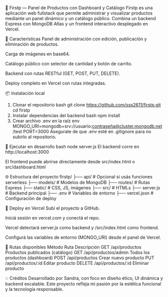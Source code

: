 🧩 Firstp — Panel de Productos con Dashboard y Catálogo
Firstp es una aplicación web fullstack que permite administrar y visualizar productos mediante un panel dinámico y un catálogo público. Combina un backend Express con MongoDB Atlas y un frontend interactivo desplegado en Vercel.

🚀 Características
Panel de administración con edición, publicación y eliminación de productos.

Carga de imágenes en base64.

Catálogo público con selector de cantidad y botón de carrito.

Backend con rutas RESTful (GET, POST, PUT, DELETE).

Deploy completo en Vercel con rutas integradas.

📦 Instalación local
1. Clonar el repositorio
bash
git clone https://github.com/sss2611/firstp.git
cd firstp
2. Instalar dependencias del backend
bash
npm install
3. Crear archivo .env en la raíz
env
MONGO_URI=mongodb+srv://usuario:contraseña@cluster.mongodb.net/test
PORT=3000
Asegurate de que .env esté en .gitignore para no subirlo al repositorio.

🧪 Ejecutar en desarrollo
bash
node server.js
El backend corre en http://localhost:3000

El frontend puede abrirse directamente desde src/index.html o src/dashboard.html

🌐 Estructura del proyecto
firstp/
├── api/                  # Opcional si usás funciones serverless
├── models/               # Modelos de MongoDB
├── routes/               # Rutas Express
├── static/               # CSS, JS, imágenes
├── src/                  # HTMLs
├── server.js             # Backend principal
├── .env                  # Variables de entorno
├── vercel.json           # Configuración de deploy

🚀 Deploy en Vercel
Subí el proyecto a GitHub.

Iniciá sesión en vercel.com y conectá el repo.

Vercel detectará server.js como backend y /src/index.html como frontend.

Configurá las variables de entorno (MONGO_URI) desde el panel de Vercel.

🔐 Rutas disponibles
Método	Ruta	Descripción
GET	/api/productos	Productos publicados (catálogo)
GET	/api/productos/admin	Todos los productos (dashboard)
POST	/api/productos	Crear nuevo producto
PUT	/api/productos/:id	Editar producto
DELETE	/api/productos/:id	Eliminar producto

💡 Créditos
Desarrollado por Sandra, con foco en diseño ético, UI dinámica y backend escalable. Este proyecto refleja mi pasión por la estética funcional y la tecnología responsable.